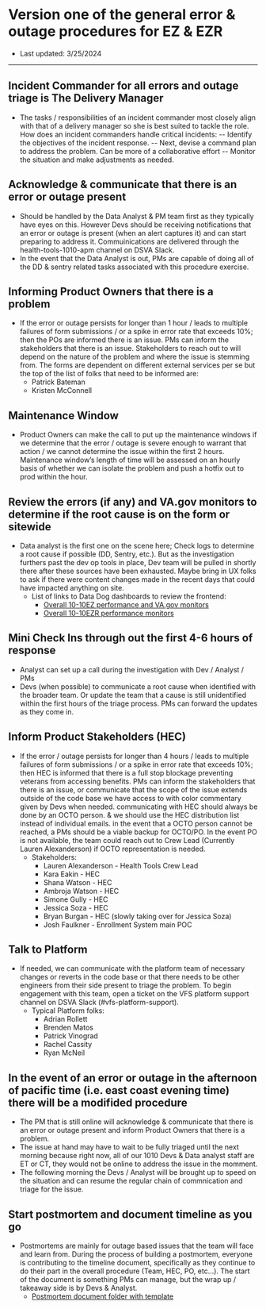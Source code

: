 # Version one of the general error & outage procedures for EZ & EZR
- Last updated: 3/25/2024
---

## Incident Commander for all errors and outage triage is The Delivery Manager
- The tasks / responsibilities of an incident commander most closely align with that of a delivery manager so she is best suited to tackle the role.
How does an incident commanders handle critical incidents:
-- Identify the objectives of the incident response.
-- Next, devise a command plan to address the problem. Can be more of a collaborative effort
-- Monitor the situation and make adjustments as needed.

## Acknowledge & communicate that there is an error or outage present
- Should be handled by the Data Analyst & PM team first as they typically have eyes on this. However Devs should be receiving notifications that an error or outage is present (when an alert captures it) and can start preparing to address it. Commuinications are delivered through the health-tools-1010-apm channel on DSVA Slack.
- In the event that the Data Analyst is out, PMs are capable of doing all of the DD & sentry related tasks associated with this procedure exercise.


## Informing Product Owners that there is a problem
- If the error or outage persists for longer than 1 hour / leads to multiple failures of form submissions / or a spike in error rate that exceeds 10%; then the POs are informed there is an issue. PMs can inform the stakeholders that there is an issue. Stakeholders to reach out to will depend on the nature of the problem and where the issue is stemming from. The forms are dependent on different external services per se but the top of the list of folks that need to be informed are:
     - Patrick Bateman
     - Kristen McConnell

## Maintenance Window
-  Product Owners can make the call to put up the maintenance windows if we determine that the error / outage is severe enough to warrant that action /  we cannot determine the issue within the first 2 hours. Maintenance window’s length of time will be assessed on an hourly basis of whether we can isolate the problem and push a hotfix out to prod within the hour.

## Review the errors (if any) and VA.gov monitors to determine if the root cause is on the form or sitewide
- Data analyst is the first one on the scene here; Check logs to determine a root cause if possible (DD, Sentry, etc.). But as the investigation furthers past the dev op tools in place, Dev team will be pulled in shortly there after these sources have been exhausted. Maybe bring in UX folks to ask if there were content changes made in the recent days that could have impacted anything on site.
     - List of links to Data Dog dashboards to review the frontend:
          - [Overall 10-10EZ performance and VA.gov monitors](https://vagov.ddog-gov.com/dashboard/8yz-qzc-bng/1010ez-vagov-performance?fromUser=false&refresh_mode=sliding&from_ts=1710775897553&to_ts=1710779497553&live=true)
          - [Overall 10-10EZR performance monitors](https://vagov.ddog-gov.com/dashboard/kjp-9wp-u47/10-10ezr?fromUser=false&refresh_mode=sliding&view=spans&from_ts=1710606729330&to_ts=1710779529330&live=true)


## Mini Check Ins through out the first 4-6 hours of response
- Analyst can set up a call during the investigation with Dev / Analyst / PMs
- Devs (when possible) to communicate a root cause when identified with the broader team. Or update the team that a cause is still unidentified within the first hours of the triage process. PMs can forward the updates as they come in.


## Inform Product Stakeholders (HEC)
- If the error / outage persists for longer than 4 hours / leads to multiple failures of form submissions / or a spike in error rate that exceeds 10%; then HEC is informed that there is a full stop blockage preventing veterans from accessing benefits. PMs can inform the stakeholders that there is an issue, or communicate that the scope of the issue extends outside of the code base we have access to with color commentary given by Devs when needed. communicating with HEC should always be done by an OCTO person. & we should use the HEC distribution list instead of individual emails. in the event that a OCTO person cannot be reached, a PMs should be a viable backup for OCTO/PO. In the event PO is not available, the team could reach out to Crew Lead (Currently Lauren Alexanderson) if OCTO representation is needed.
     - Stakeholders:
          - Lauren Alexanderson - Health Tools Crew Lead
          - Kara Eakin - HEC
          - Shana Watson - HEC
          - Ambroja Watson - HEC
          - Simone Gully - HEC
          - Jessica Soza - HEC
          - Bryan Burgan - HEC (slowly taking over for Jessica Soza)
          - Josh Faulkner - Enrollment System main POC

## Talk to Platform
- If needed, we can communicate with the platform team of necessary changes or reverts in the code base or that there needs to be other engineers from their side present to triage the problem. To begin engagement with this team, open a ticket on the VFS platform support channel on DSVA Slack (#vfs-platform-support).
     - Typical Platform folks:
          - Adrian Rollett
          - Brenden Matos
          - Patrick Vinograd
          - Rachel Cassity
          - Ryan McNeil

## In the event of an error or outage in the afternoon of pacific time (i.e. east coast evening time) there will be a modifided procedure 
- The PM that is still online will acknowledge & communicate that there is an error or outage present and inform Product Owners that there is a problem.
- The issue at hand may have to wait to be fully triaged until the next morning because right now, all of our 1010 Devs & Data analyst staff are ET or CT, they would not be online to address the issue in the momment.
- The following morning the Devs / Analyst will be brought up to speed on the situation and can resume the regular chain of commnication and triage for the issue. 


## Start postmortem and document timeline as you go
- Postmortems are mainly for outage based issues that the team will face and learn from. During the process of building a postmortem, everyone is contributing to the timeline document, specifically as they continue to do their part in the overall procedure (Team, HEC, PO, etc...). The start of the document is something PMs can manage, but the wrap up / takeaway side is by Devs & Analyst.
     - [Postmortem document folder with template](https://github.com/department-of-veterans-affairs/va.gov-team-sensitive/tree/master/Postmortems)
